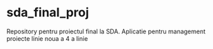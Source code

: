 # sda_final_proj
Repository pentru proiectul final la SDA. Aplicatie pentru management proiecte
linie noua
a 4 a linie
